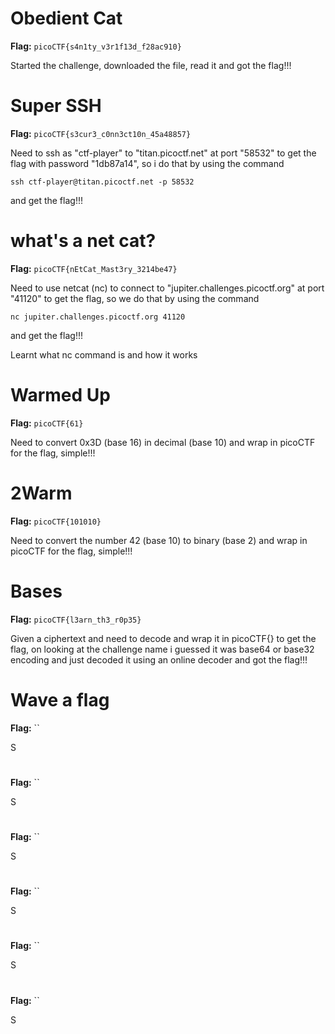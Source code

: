# Obedient Cat

**Flag:** `picoCTF{s4n1ty_v3r1f13d_f28ac910}`

Started the challenge, downloaded the file, read it and got the flag!!!

# Super SSH

**Flag:** `picoCTF{s3cur3_c0nn3ct10n_45a48857}`

Need to ssh as "ctf-player" to "titan.picoctf.net" at port "58532" to get the flag with password "1db87a14", so i do that by using the command
```
ssh ctf-player@titan.picoctf.net -p 58532
```
and get the flag!!!

# what's a net cat?

**Flag:** `picoCTF{nEtCat_Mast3ry_3214be47}`

Need to use netcat (nc) to connect to "jupiter.challenges.picoctf.org" at port "41120" to get the flag, so we do that by using the command
```
nc jupiter.challenges.picoctf.org 41120
```
and get the flag!!!

Learnt what nc command is and how it works

# Warmed Up

**Flag:** `picoCTF{61}`

Need to convert 0x3D (base 16) in decimal (base 10) and wrap in picoCTF for the flag, simple!!!

# 2Warm

**Flag:** `picoCTF{101010}`

Need to convert the number 42 (base 10) to binary (base 2) and wrap in picoCTF for the flag, simple!!!

# Bases

**Flag:** `picoCTF{l3arn_th3_r0p35}`

Given a ciphertext and need to decode and wrap it in picoCTF{} to get the flag, on looking at the challenge name i guessed it was base64 or base32 encoding and just decoded it using an online decoder and got the flag!!!

# Wave a flag

**Flag:** ``

S

# 

**Flag:** ``

S

# 

**Flag:** ``

S

# 

**Flag:** ``

S

# 

**Flag:** ``

S

# 

**Flag:** ``

S
